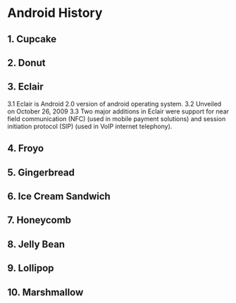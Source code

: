 # Android History
##  1. Cupcake
##  2. Donut
##  3. Eclair
3.1 Eclair is Android 2.0 version of android operating system.
3.2 Unveiled on October 26, 2009
3.3 Two major additions in Eclair were support for near field communication (NFC) (used in mobile payment solutions) 
	and session initiation protocol (SIP) (used in VoIP internet telephony).
##  4. Froyo
##  5. Gingerbread
##  6. Ice Cream Sandwich
##  7. Honeycomb
##  8. Jelly Bean
##  9. Lollipop
##  10. Marshmallow
